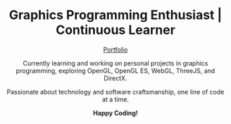 <div align="center">

# **Graphics Programming Enthusiast | Continuous Learner**

[Portfolio](https://saurabhs-portfolio.vercel.app/)

Currently learning and working on personal projects in graphics programming, exploring OpenGL, OpenGL ES, WebGL, ThreeJS, and DirectX.

Passionate about technology and software craftsmanship, one line of code at a time.

**Happy Coding!**

###

</div>
